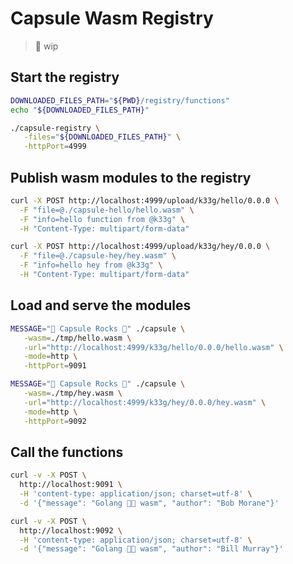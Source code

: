 # Capsule Wasm Registry

> 🚧 wip

## Start the registry

```bash
DOWNLOADED_FILES_PATH="${PWD}/registry/functions"
echo "${DOWNLOADED_FILES_PATH}"

./capsule-registry \
   -files="${DOWNLOADED_FILES_PATH}" \
   -httpPort=4999
```

## Publish wasm modules to the registry

```bash
curl -X POST http://localhost:4999/upload/k33g/hello/0.0.0 \
  -F "file=@./capsule-hello/hello.wasm" \
  -F "info=hello function from @k33g" \
  -H "Content-Type: multipart/form-data"

curl -X POST http://localhost:4999/upload/k33g/hey/0.0.0 \
  -F "file=@./capsule-hey/hey.wasm" \
  -F "info=hello hey from @k33g" \
  -H "Content-Type: multipart/form-data"
```

## Load and serve the modules

```bash
MESSAGE="💊 Capsule Rocks 🚀" ./capsule \
   -wasm=./tmp/hello.wasm \
   -url="http://localhost:4999/k33g/hello/0.0.0/hello.wasm" \
   -mode=http \
   -httpPort=9091

MESSAGE="💊 Capsule Rocks 🚀" ./capsule \
   -wasm=./tmp/hey.wasm \
   -url="http://localhost:4999/k33g/hey/0.0.0/hey.wasm" \
   -mode=http \
   -httpPort=9092
```

## Call the functions

```bash
curl -v -X POST \
  http://localhost:9091 \
  -H 'content-type: application/json; charset=utf-8' \
  -d '{"message": "Golang 💚💜 wasm", "author": "Bob Morane"}'
```

```bash
curl -v -X POST \
  http://localhost:9092 \
  -H 'content-type: application/json; charset=utf-8' \
  -d '{"message": "Golang 💚💜 wasm", "author": "Bill Murray"}'
```
